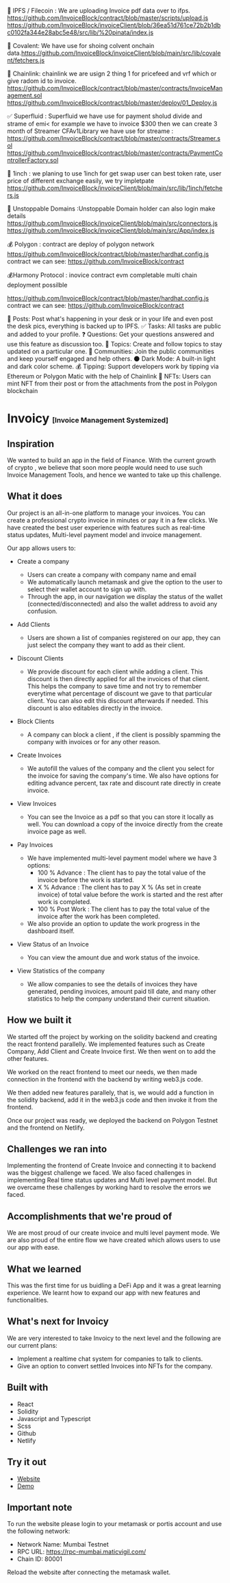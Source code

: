 👤 IPFS / Filecoin : We are uploading Invoice pdf data over to ifps.
https://github.com/InvoiceBlock/contract/blob/master/scripts/upload.js
https://github.com/InvoiceBlock/invoiceClient/blob/36ea51d761ce72b2b1dbc0102fa344e28abc5e48/src/lib/%20pinata/index.js


🚀 Covalent: We have use for shoing colvent onchain data.https://github.com/InvoiceBlock/invoiceClient/blob/main/src/lib/covalent/fetchers.js

📜 Chainlink: chainlink we are usign 2 thing 1 for  pricefeed and vrf which or give radom id to invoice.
https://github.com/InvoiceBlock/contract/blob/master/contracts/InvoiceManagement.sol
https://github.com/InvoiceBlock/contract/blob/master/deploy/01_Deploy.js

✅ Superfluid : Superfluid we have use for payment sholud divide and strame of emi<
for example we have to invoice $300 then we can create 3 month of Streamer
CFAv1Library we have use for streame : https://github.com/InvoiceBlock/contract/blob/master/contracts/Streamer.sol 
https://github.com/InvoiceBlock/contract/blob/master/contracts/PaymentControllerFactory.sol

👥 1inch : we planing to use 1inch for get swap user can best token rate, user price of different exchange easily, we try impletpate
https://github.com/InvoiceBlock/invoiceClient/blob/main/src/lib/1inch/fetchers.js

🎨 Unstoppable Domains :Unstoppable Domain holder can also login make details
https://github.com/InvoiceBlock/invoiceClient/blob/main/src/connectors.js
https://github.com/InvoiceBlock/invoiceClient/blob/main/src/App/index.js

💰  Polygon : contract are deploy of polygon network
https://github.com/InvoiceBlock/contract/blob/master/hardhat.config.js
contract we can see: https://github.com/InvoiceBlock/contract


💰Harmony Protocol : inovice contract evm completable multi chain deployment possilble 

https://github.com/InvoiceBlock/contract/blob/master/hardhat.config.js
contract we can see: https://github.com/InvoiceBlock/contract


📜 Posts: Post what's happening in your desk or in your life and even post the desk pics, everything is backed up to IPFS.
✅ Tasks: All tasks are public and added to your profile.
❓ Questions: Get your questions answered and use this feature as discussion too.
🍔 Topics: Create and follow topics to stay updated on a particular one.
👥 Communities: Join the public communities and keep yourself engaged and help others.
🌑 Dark Mode: A built-in light and dark color scheme.
💰 Tipping: Support developers work by tipping via Ethereum or Polygon Matic with the help of Chainlink
🎨 NFTs: Users can mint NFT from their post or from the attachments from the post in Polygon blockchain



# Invoicy <span style="font-size:medium;">[Invoice Management Systemized]</span>

## Inspiration

We wanted to build an app in the field of Finance. With the current growth of crypto , we believe that soon more people would need to use such Invoice Management Tools, and hence we wanted to take up this challenge.


## What it does

Our project is an all-in-one platform to manage your invoices. You can create a professional crypto invoice in minutes or pay it in a few clicks. We have created the best user experience with features such as real-time status updates, Multi-level payment model and invoice management.

Our app allows users to:

- Create a company
  - Users can create a company with company name and email
  - We automatically launch metamask and give the option to the user to select their wallet account to sign up with.
  - Through the app, in our navigation we display the status of the wallet (connected/disconnected) and also the wallet address to avoid any confusion.
  
- Add Clients
  - Users are shown a list of companies registered on our app, they can just select the company they want to add as their client.
  
- Discount Clients
  - We provide discount for each client while adding a client. This discount is then directly applied for all the invoices of that client. This helps the company to save time and not try to remember everytime what percentage of discount we gave to that particular client. You can also edit this discount afterwards if needed. This discount is also editables directly in the invoice.
  
- Block Clients
  - A company can block a client , if the client is possibly spamming the company with invoices or for any other reason.
- Create Invoices
  - We autofill the values of the company and the client you select for the invoice for saving the company's time. We also have options for editing advance percent, tax rate and discount rate directly in create invoice.
  
- View Invoices
  - You can see the Invoice as a pdf so that you can store it locally as well. You can download a copy of the invoice directly from the create invoice page as well.

- Pay Invoices
  - We have implemented multi-level payment model where we have 3 options:
    - 100 % Advance : The client has to pay the total value of the invoice before the work is started.
    - X % Advance : The client has to pay X % (As set in create invoice) of total value before the work is started and the rest after work is completed.
    - 100 % Post Work : The client has to pay the total value of the invoice after the work has been completed.
  - We also provide an option to update the work progress in the dashboard itself.
  
- View Status of an Invoice
  - You can view the amount due and work status of the invoice.
- View Statistics of the company
  - We allow companies to see the details of invoices they have generated, pending invoices, amount paid till date, and many other statistics to help the company understand their current situation.

## How we built it

We started off the project by working on the solidity backend and creating the react frontend parallelly. We implemented features such as Create Company, Add Client and Create Invoice first. We then went on to add the other features.

We worked on the react frontend to meet our needs, we then made connection in the frontend with the backend by writing web3.js code.

We then added new features parallely, that is, we would add a function in the solidity backend, add it in the web3.js code and then invoke it from the frontend.

Once our project was ready, we deployed the backend on Polygon Testnet and the frontend on Netlify.

## Challenges we ran into 

Implementing the frontend of Create Invoice and connecting it to backend was the biggest challenge we faced. We also faced challenges in implementing Real time status updates and Multi level payment model. But we overcame these challenges by working hard to resolve the errors we faced.

## Accomplishments that we're proud of

We are most proud of our create invoice and multi level payment mode. We are also proud of the entire flow we have created which allows users to use our app with ease.

## What we learned

This was the first time for us buidling a DeFi App and it was a great learning experience. We learnt how to expand our app with new features and functionalities.

## What's next for Invoicy

We are very interested to take Invoicy to the next level and the following are our current plans:

- Implement a realtime chat system for companies to talk to clients.
- Give an option to convert settled Invoices into NFTs for the company.

## Built with

- React
- Solidity
- Javascript and Typescript
- Scss
- Github
- Netlify

## Try it out

- [Website](https://invoicy-dapp.netlify.app/)
- [Demo]()

## Important note

To run the website please login to your metamask or portis account and use the following network:

- Network Name: Mumbai Testnet
- RPC URL: https://rpc-mumbai.maticvigil.com/
- Chain ID: 80001

Reload the website after connecting the metamask wallet.
